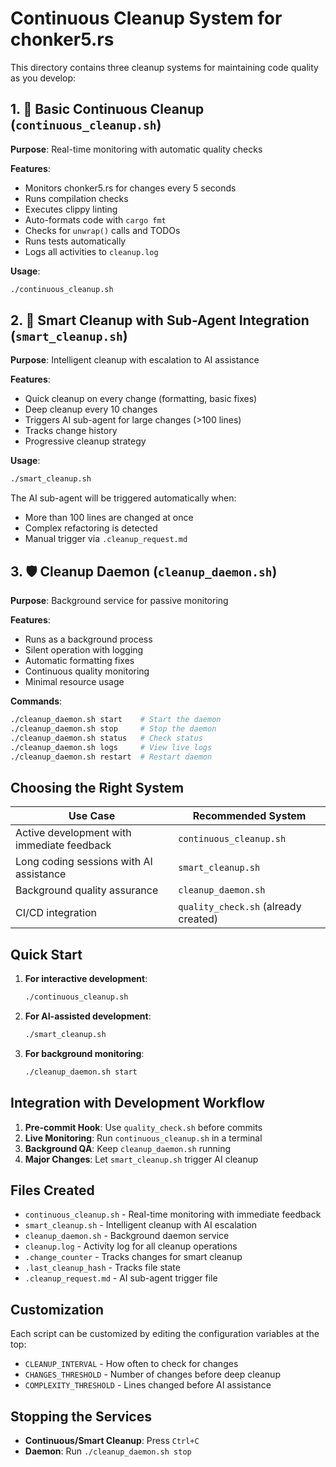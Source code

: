 # Continuous Cleanup System for chonker5.rs

This directory contains three cleanup systems for maintaining code quality as you develop:

## 1. 🔄 Basic Continuous Cleanup (`continuous_cleanup.sh`)

**Purpose**: Real-time monitoring with automatic quality checks

**Features**:
- Monitors chonker5.rs for changes every 5 seconds
- Runs compilation checks
- Executes clippy linting
- Auto-formats code with `cargo fmt`
- Checks for `unwrap()` calls and TODOs
- Runs tests automatically
- Logs all activities to `cleanup.log`

**Usage**:
```bash
./continuous_cleanup.sh
```

## 2. 🤖 Smart Cleanup with Sub-Agent Integration (`smart_cleanup.sh`)

**Purpose**: Intelligent cleanup with escalation to AI assistance

**Features**:
- Quick cleanup on every change (formatting, basic fixes)
- Deep cleanup every 10 changes
- Triggers AI sub-agent for large changes (>100 lines)
- Tracks change history
- Progressive cleanup strategy

**Usage**:
```bash
./smart_cleanup.sh
```

The AI sub-agent will be triggered automatically when:
- More than 100 lines are changed at once
- Complex refactoring is detected
- Manual trigger via `.cleanup_request.md`

## 3. 🛡️ Cleanup Daemon (`cleanup_daemon.sh`)

**Purpose**: Background service for passive monitoring

**Features**:
- Runs as a background process
- Silent operation with logging
- Automatic formatting fixes
- Continuous quality monitoring
- Minimal resource usage

**Commands**:
```bash
./cleanup_daemon.sh start    # Start the daemon
./cleanup_daemon.sh stop     # Stop the daemon
./cleanup_daemon.sh status   # Check status
./cleanup_daemon.sh logs     # View live logs
./cleanup_daemon.sh restart  # Restart daemon
```

## Choosing the Right System

| Use Case | Recommended System |
|----------|-------------------|
| Active development with immediate feedback | `continuous_cleanup.sh` |
| Long coding sessions with AI assistance | `smart_cleanup.sh` |
| Background quality assurance | `cleanup_daemon.sh` |
| CI/CD integration | `quality_check.sh` (already created) |

## Quick Start

1. **For interactive development**:
   ```bash
   ./continuous_cleanup.sh
   ```

2. **For AI-assisted development**:
   ```bash
   ./smart_cleanup.sh
   ```

3. **For background monitoring**:
   ```bash
   ./cleanup_daemon.sh start
   ```

## Integration with Development Workflow

1. **Pre-commit Hook**: Use `quality_check.sh` before commits
2. **Live Monitoring**: Run `continuous_cleanup.sh` in a terminal
3. **Background QA**: Keep `cleanup_daemon.sh` running
4. **Major Changes**: Let `smart_cleanup.sh` trigger AI cleanup

## Files Created

- `continuous_cleanup.sh` - Real-time monitoring with immediate feedback
- `smart_cleanup.sh` - Intelligent cleanup with AI escalation
- `cleanup_daemon.sh` - Background daemon service
- `cleanup.log` - Activity log for all cleanup operations
- `.change_counter` - Tracks changes for smart cleanup
- `.last_cleanup_hash` - Tracks file state
- `.cleanup_request.md` - AI sub-agent trigger file

## Customization

Each script can be customized by editing the configuration variables at the top:
- `CLEANUP_INTERVAL` - How often to check for changes
- `CHANGES_THRESHOLD` - Number of changes before deep cleanup
- `COMPLEXITY_THRESHOLD` - Lines changed before AI assistance

## Stopping the Services

- **Continuous/Smart Cleanup**: Press `Ctrl+C`
- **Daemon**: Run `./cleanup_daemon.sh stop`